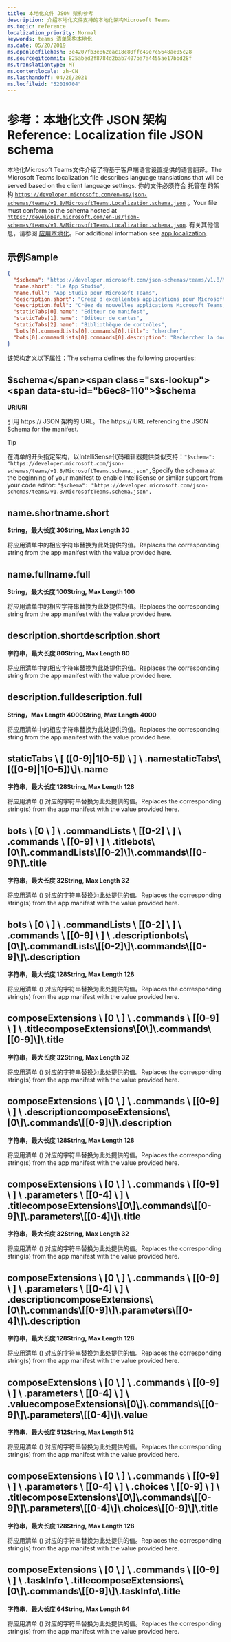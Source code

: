 ```yaml
---
title: 本地化文件 JSON 架构参考
description: 介绍本地化文件支持的本地化架构Microsoft Teams
ms.topic: reference
localization_priority: Normal
keywords: teams 清单架构本地化
ms.date: 05/20/2019
ms.openlocfilehash: 3e4207fb3e862eac18c80ffc49e7c5648ae05c28
ms.sourcegitcommit: 825abed2f8784d2bab7407ba7a4455ae17bbd28f
ms.translationtype: MT
ms.contentlocale: zh-CN
ms.lasthandoff: 04/26/2021
ms.locfileid: "52019704"
---
```

# <a name="reference-localization-file-json-schema"></a><span data-ttu-id="b6ec8-104">参考：本地化文件 JSON 架构</span><span class="sxs-lookup"><span data-stu-id="b6ec8-104">Reference: Localization file JSON schema</span></span>

<span data-ttu-id="b6ec8-105">本地化Microsoft Teams文件介绍了将基于客户端语言设置提供的语言翻译。</span><span class="sxs-lookup"><span data-stu-id="b6ec8-105">The Microsoft Teams localization file describes language translations that will be served based on the client language settings.</span></span> <span data-ttu-id="b6ec8-106">你的文件必须符合 托管在 的架构 [`https://developer.microsoft.com/en-us/json-schemas/teams/v1.8/MicrosoftTeams.Localization.schema.json`](https://developer.microsoft.com/en-us/json-schemas/teams/v1.8/MicrosoftTeams.Localization.schema.json) 。</span><span class="sxs-lookup"><span data-stu-id="b6ec8-106">Your file must conform to the schema hosted at [`https://developer.microsoft.com/en-us/json-schemas/teams/v1.8/MicrosoftTeams.Localization.schema.json`](https://developer.microsoft.com/en-us/json-schemas/teams/v1.8/MicrosoftTeams.Localization.schema.json).</span></span> <span data-ttu-id="b6ec8-107">有关其他信息，请参阅 [应用本地化](~/concepts/build-and-test/apps-localization.md)。</span><span class="sxs-lookup"><span data-stu-id="b6ec8-107">For additional information see [app localization](~/concepts/build-and-test/apps-localization.md).</span></span>

## <a name="sample"></a><span data-ttu-id="b6ec8-108">示例</span><span class="sxs-lookup"><span data-stu-id="b6ec8-108">Sample</span></span>

```json
{
  "$schema": "https://developer.microsoft.com/json-schemas/teams/v1.8/MicrosoftTeams.schema.json",
  "name.short": "Le App Studio",
  "name.full": "App Studio pour Microsoft Teams",
  "description.short": "Créez d'excellentes applications pour Microsoft Teams avec App Studio.",
  "description.full": "Créez de nouvelles applications Microsoft Teams, concevez et prévisualisez des cartes bot, et explorez la documentation avec App Studio.",
  "staticTabs[0].name": "Editeur de manifest",
  "staticTabs[1].name": "Editeur de cartes",
  "staticTabs[2].name": "Bibliothèque de contrôles",
  "bots[0].commandLists[0].commands[0].title": "chercher",
  "bots[0].commandLists[0].commands[0].description": "Rechercher la documentation Teams pertinente"
}
```

<span data-ttu-id="b6ec8-109">该架构定义以下属性：</span><span class="sxs-lookup"><span data-stu-id="b6ec8-109">The schema defines the following properties:</span></span>

## <a name="schema"></a><span data-ttu-id="b6ec8-110">$schema</span><span class="sxs-lookup"><span data-stu-id="b6ec8-110">$schema</span></span>

<span data-ttu-id="b6ec8-111">**URI**</span><span class="sxs-lookup"><span data-stu-id="b6ec8-111">**URI**</span></span>

<span data-ttu-id="b6ec8-112">引用 https:// JSON 架构的 URL。</span><span class="sxs-lookup"><span data-stu-id="b6ec8-112">The https:// URL referencing the JSON Schema for the manifest.</span></span>

> [!TIP]
> <span data-ttu-id="b6ec8-113">在清单的开头指定架构，以IntelliSense代码编辑器提供类似支持：`"$schema": "https://developer.microsoft.com/json-schemas/teams/v1.8/MicrosoftTeams.schema.json",`</span><span class="sxs-lookup"><span data-stu-id="b6ec8-113">Specify the schema at the beginning of your manifest to enable IntelliSense or similar support from your code editor: `"$schema": "https://developer.microsoft.com/json-schemas/teams/v1.8/MicrosoftTeams.schema.json",`</span></span>

## <a name="nameshort"></a><span data-ttu-id="b6ec8-114">name.short</span><span class="sxs-lookup"><span data-stu-id="b6ec8-114">name.short</span></span>

<span data-ttu-id="b6ec8-115">**String，最大长度 30**</span><span class="sxs-lookup"><span data-stu-id="b6ec8-115">**String, Max Length 30**</span></span>

<span data-ttu-id="b6ec8-116">将应用清单中的相应字符串替换为此处提供的值。</span><span class="sxs-lookup"><span data-stu-id="b6ec8-116">Replaces the corresponding string from the app manifest with the value provided here.</span></span>

## <a name="namefull"></a><span data-ttu-id="b6ec8-117">name.full</span><span class="sxs-lookup"><span data-stu-id="b6ec8-117">name.full</span></span>

<span data-ttu-id="b6ec8-118">**String，最大长度 100**</span><span class="sxs-lookup"><span data-stu-id="b6ec8-118">**String, Max Length 100**</span></span>

<span data-ttu-id="b6ec8-119">将应用清单中的相应字符串替换为此处提供的值。</span><span class="sxs-lookup"><span data-stu-id="b6ec8-119">Replaces the corresponding string from the app manifest with the value provided here.</span></span>

## <a name="descriptionshort"></a><span data-ttu-id="b6ec8-120">description.short</span><span class="sxs-lookup"><span data-stu-id="b6ec8-120">description.short</span></span>

<span data-ttu-id="b6ec8-121">**字符串，最大长度 80**</span><span class="sxs-lookup"><span data-stu-id="b6ec8-121">**String, Max Length 80**</span></span>

<span data-ttu-id="b6ec8-122">将应用清单中的相应字符串替换为此处提供的值。</span><span class="sxs-lookup"><span data-stu-id="b6ec8-122">Replaces the corresponding string from the app manifest with the value provided here.</span></span>

## <a name="descriptionfull"></a><span data-ttu-id="b6ec8-123">description.full</span><span class="sxs-lookup"><span data-stu-id="b6ec8-123">description.full</span></span>

<span data-ttu-id="b6ec8-124">**String，Max Length 4000**</span><span class="sxs-lookup"><span data-stu-id="b6ec8-124">**String, Max Length 4000**</span></span>

<span data-ttu-id="b6ec8-125">将应用清单中的相应字符串替换为此处提供的值。</span><span class="sxs-lookup"><span data-stu-id="b6ec8-125">Replaces the corresponding string from the app manifest with the value provided here.</span></span>

## <a name="statictabs0-910-5name"></a><span data-ttu-id="b6ec8-126">staticTabs \\ [ ([0-9]|1[0-5]) \\ ] \\ .name</span><span class="sxs-lookup"><span data-stu-id="b6ec8-126">staticTabs\\[([0-9]|1[0-5])\\]\\.name</span></span>

<span data-ttu-id="b6ec8-127">**字符串，最大长度 128**</span><span class="sxs-lookup"><span data-stu-id="b6ec8-127">**String, Max Length 128**</span></span>

<span data-ttu-id="b6ec8-128">将应用清单 () 对应的字符串替换为此处提供的值。</span><span class="sxs-lookup"><span data-stu-id="b6ec8-128">Replaces the corresponding string(s) from the app manifest with the value provided here.</span></span>

## <a name="bots0commandlists0-2commands0-9title"></a><span data-ttu-id="b6ec8-129">bots \\ [0 \\ ] \\ .commandLists \\ [[0-2] \\ ] \\ .commands \\ [[0-9] \\ ] \\ .title</span><span class="sxs-lookup"><span data-stu-id="b6ec8-129">bots\\[0\\]\\.commandLists\\[[0-2]\\]\\.commands\\[[0-9]\\]\\.title</span></span>

<span data-ttu-id="b6ec8-130">**字符串，最大长度 32**</span><span class="sxs-lookup"><span data-stu-id="b6ec8-130">**String, Max Length 32**</span></span>

<span data-ttu-id="b6ec8-131">将应用清单 () 对应的字符串替换为此处提供的值。</span><span class="sxs-lookup"><span data-stu-id="b6ec8-131">Replaces the corresponding string(s) from the app manifest with the value provided here.</span></span>

## <a name="bots0commandlists0-2commands0-9description"></a><span data-ttu-id="b6ec8-132">bots \\ [0 \\ ] \\ .commandLists \\ [[0-2] \\ ] \\ .commands \\ [[0-9] \\ ] \\ .description</span><span class="sxs-lookup"><span data-stu-id="b6ec8-132">bots\\[0\\]\\.commandLists\\[[0-2]\\]\\.commands\\[[0-9]\\]\\.description</span></span>

<span data-ttu-id="b6ec8-133">**字符串，最大长度 128**</span><span class="sxs-lookup"><span data-stu-id="b6ec8-133">**String, Max Length 128**</span></span>

<span data-ttu-id="b6ec8-134">将应用清单 () 对应的字符串替换为此处提供的值。</span><span class="sxs-lookup"><span data-stu-id="b6ec8-134">Replaces the corresponding string(s) from the app manifest with the value provided here.</span></span>

## <a name="composeextensions0commands0-9title"></a><span data-ttu-id="b6ec8-135">composeExtensions \\ [0 \\ ] \\ .commands \\ [[0-9] \\ ] \\ .title</span><span class="sxs-lookup"><span data-stu-id="b6ec8-135">composeExtensions\\[0\\]\\.commands\\[[0-9]\\]\\.title</span></span>

<span data-ttu-id="b6ec8-136">**字符串，最大长度 32**</span><span class="sxs-lookup"><span data-stu-id="b6ec8-136">**String, Max Length 32**</span></span>

<span data-ttu-id="b6ec8-137">将应用清单 () 对应的字符串替换为此处提供的值。</span><span class="sxs-lookup"><span data-stu-id="b6ec8-137">Replaces the corresponding string(s) from the app manifest with the value provided here.</span></span>

## <a name="composeextensions0commands0-9description"></a><span data-ttu-id="b6ec8-138">composeExtensions \\ [0 \\ ] \\ .commands \\ [[0-9] \\ ] \\ .description</span><span class="sxs-lookup"><span data-stu-id="b6ec8-138">composeExtensions\\[0\\]\\.commands\\[[0-9]\\]\\.description</span></span>

<span data-ttu-id="b6ec8-139">**字符串，最大长度 128**</span><span class="sxs-lookup"><span data-stu-id="b6ec8-139">**String, Max Length 128**</span></span>

<span data-ttu-id="b6ec8-140">将应用清单 () 对应的字符串替换为此处提供的值。</span><span class="sxs-lookup"><span data-stu-id="b6ec8-140">Replaces the corresponding string(s) from the app manifest with the value provided here.</span></span>

## <a name="composeextensions0commands0-9parameters0-4title"></a><span data-ttu-id="b6ec8-141">composeExtensions \\ [0 \\ ] \\ .commands \\ [[0-9] \\ ] \\ .parameters \\ [[0-4] \\ ] \\ .title</span><span class="sxs-lookup"><span data-stu-id="b6ec8-141">composeExtensions\\[0\\]\\.commands\\[[0-9]\\]\\.parameters\\[[0-4]\\]\\.title</span></span>

<span data-ttu-id="b6ec8-142">**字符串，最大长度 32**</span><span class="sxs-lookup"><span data-stu-id="b6ec8-142">**String, Max Length 32**</span></span>

<span data-ttu-id="b6ec8-143">将应用清单 () 对应的字符串替换为此处提供的值。</span><span class="sxs-lookup"><span data-stu-id="b6ec8-143">Replaces the corresponding string(s) from the app manifest with the value provided here.</span></span>

## <a name="composeextensions0commands0-9parameters0-4description"></a><span data-ttu-id="b6ec8-144">composeExtensions \\ [0 \\ ] \\ .commands \\ [[0-9] \\ ] \\ .parameters \\ [[0-4] \\ ] \\ .description</span><span class="sxs-lookup"><span data-stu-id="b6ec8-144">composeExtensions\\[0\\]\\.commands\\[[0-9]\\]\\.parameters\\[[0-4]\\]\\.description</span></span>

<span data-ttu-id="b6ec8-145">**字符串，最大长度 128**</span><span class="sxs-lookup"><span data-stu-id="b6ec8-145">**String, Max Length 128**</span></span>

<span data-ttu-id="b6ec8-146">将应用清单 () 对应的字符串替换为此处提供的值。</span><span class="sxs-lookup"><span data-stu-id="b6ec8-146">Replaces the corresponding string(s) from the app manifest with the value provided here.</span></span>

## <a name="composeextensions0commands0-9parameters0-4value"></a><span data-ttu-id="b6ec8-147">composeExtensions \\ [0 \\ ] \\ .commands \\ [[0-9] \\ ] \\ .parameters \\ [[0-4] \\ ] \\ .value</span><span class="sxs-lookup"><span data-stu-id="b6ec8-147">composeExtensions\\[0\\]\\.commands\\[[0-9]\\]\\.parameters\\[[0-4]\\]\\.value</span></span>

<span data-ttu-id="b6ec8-148">**字符串，最大长度 512**</span><span class="sxs-lookup"><span data-stu-id="b6ec8-148">**String, Max Length 512**</span></span>

<span data-ttu-id="b6ec8-149">将应用清单 () 对应的字符串替换为此处提供的值。</span><span class="sxs-lookup"><span data-stu-id="b6ec8-149">Replaces the corresponding string(s) from the app manifest with the value provided here.</span></span>

## <a name="composeextensions0commands0-9parameters0-4choices0-9title"></a><span data-ttu-id="b6ec8-150">composeExtensions \\ [0 \\ ] \\ .commands \\ [[0-9] \\ ] \\ .parameters \\ [[0-4] \\ ] \\ .choices \\ [[0-9] \\ ] \\ .title</span><span class="sxs-lookup"><span data-stu-id="b6ec8-150">composeExtensions\\[0\\]\\.commands\\[[0-9]\\]\\.parameters\\[[0-4]\\]\\.choices\\[[0-9]\\]\\.title</span></span>

<span data-ttu-id="b6ec8-151">**字符串，最大长度 128**</span><span class="sxs-lookup"><span data-stu-id="b6ec8-151">**String, Max Length 128**</span></span>

<span data-ttu-id="b6ec8-152">将应用清单 () 对应的字符串替换为此处提供的值。</span><span class="sxs-lookup"><span data-stu-id="b6ec8-152">Replaces the corresponding string(s) from the app manifest with the value provided here.</span></span>

## <a name="composeextensions0commands0-9taskinfotitle"></a><span data-ttu-id="b6ec8-153">composeExtensions \\ [0 \\ ] \\ .commands \\ [[0-9] \\ ] \\ .taskInfo \\ .title</span><span class="sxs-lookup"><span data-stu-id="b6ec8-153">composeExtensions\\[0\\]\\.commands\\[[0-9]\\]\\.taskInfo\\.title</span></span>

<span data-ttu-id="b6ec8-154">**字符串，最大长度 64**</span><span class="sxs-lookup"><span data-stu-id="b6ec8-154">**String, Max Length 64**</span></span>

<span data-ttu-id="b6ec8-155">将应用清单 () 对应的字符串替换为此处提供的值。</span><span class="sxs-lookup"><span data-stu-id="b6ec8-155">Replaces the corresponding string(s) from the app manifest with the value provided here.</span></span>
